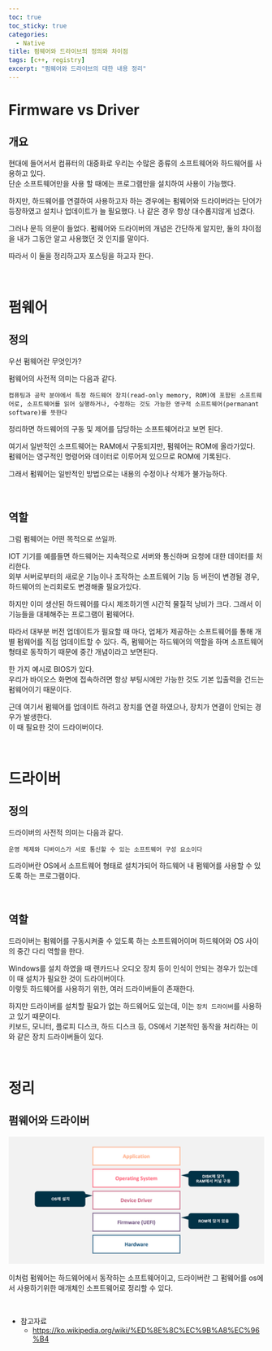 ```yaml
---
toc: true
toc_sticky: true
categories:
  - Native
title: 펌웨어와 드라이브의 정의와 차이점
tags: [c++, registry]
excerpt: "펌웨어와 드라이브의 대한 내용 정리"
---
```


# Firmware vs Driver

## 개요

현대에 들어서서 컴퓨터의 대중화로 우리는 수많은 종류의 소프트웨어와 하드웨어를 사용하고 있다.  
단순 소프트웨어만을 사용 할 때에는 프로그램만을 설치하여 사용이 가능했다. 

하지만, 하드웨어를 연결하여 사용하고자 하는 경우에는 펌웨어와 드라이버라는 단어가 등장하였고 설치나 업데이트가 늘 필요했다. 나 같은 경우 항상 대수롭지않게 넘겼다.

그러나 문득 의문이 들었다. 펌웨어와 드라이버의 개념은 간단하게 알지만, 둘의 차이점을 내가 그동안 알고 사용했던 것 인지를 말이다.

따라서 이 둘을 정리하고자 포스팅을 하고자 한다.

<br>

# 펌웨어

## 정의

우선 펌웨어란 무엇인가?

펌웨어의 사전적 의미는 다음과 같다.

    컴퓨팅과 공학 분야에서 특정 하드웨어 장치(read-only memory, ROM)에 포함된 소프트웨어로, 소프트웨어를 읽어 실행하거나, 수정하는 것도 가능한 영구적 소프트웨어(permanant software)를 뜻한다

정리하면 하드웨어의 구동 및 제어를 담당하는 소프트웨어라고 보면 된다.

여기서 일반적인 소프트웨어는 RAM에서 구동되지만, 펌웨어는 ROM에 올라가있다.  
펌웨어는 영구적인 명령어와 데이터로 이루어져 있으므로 ROM에 기록된다.

그래서 펌웨어는 일반적인 방법으로는 내용의 수정이나 삭제가 불가능하다.

<br>

## 역할

그럼 펌웨어는 어떤 목적으로 쓰일까.

IOT 기기를 예를들면 하드웨어는 지속적으로 서버와 통신하며 요청에 대한 데이터를 처리한다.  
외부 서버로부터의 새로운 기능이나 조작하는 소프트웨어 기능 등 버전이 변경될 경우, 하드웨어의 논리회로도 변경해줄 필요가있다.  

하지만 이미 생산된 하드웨어를 다시 제조하기엔 시간적 물질적 낭비가 크다.
그래서 이 기능들을 대체해주는 프로그램이 펌웨어다.

따라서 대부분 버전 업데이트가 필요할 때 마다, 업체가 제공하는 소프트웨어를 통해 개별 펌웨어를 직접 업데이트할 수 있다. 
즉, 펌웨어는 하드웨어의 역할을 하며 소프트웨어 형태로 동작하기 때문에 중간 개념이라고 보면된다.

한 가지 예시로 BIOS가 있다.  
우리가 바이오스 화면에 접속하려면 항상 부팅시에만 가능한 것도 기본 입출력을 건드는 펌웨어이기 때문이다.

근데 여기서 펌웨어를 업데이트 하려고 장치를 연결 하였으나, 장치가 연결이 안되는 경우가 발생한다.  
이 때 필요한 것이 드라이버이다.

<br>

# 드라이버

## 정의

드라이버의 사전적 의미는 다음과 같다.

    운영 체제와 디바이스가 서로 통신할 수 있는 소프트웨어 구성 요소이다
    
드라이버란 OS에서 소프트웨어 형태로 설치가되어 하드웨어 내 펌웨어를 사용할 수 있도록 하는 프로그램이다.

<br>

## 역할

드라이버는 펌웨어를 구동시켜줄 수 있도록 하는 소프트웨어이며 하드웨어와 OS 사이의 중간 다리 역할을 한다.

Windows를 설치 하였을 때 랜카드나 오디오 장치 등이 인식이 안되는 경우가 있는데 이 때 설치가 필요한 것이 드라이버이다.  
이렇듯 하드웨어를 사용하기 위한, 여러 드라이버들이 존재한다.

하지만 드라이버를 설치할 필요가 없는 하드웨어도 있는데, 이는 ``장치 드라이버``를 사용하고 있기 때문이다.  
키보드, 모니터, 플로피 디스크, 하드 디스크 등, OS에서 기본적인 동작을 처리하는 이와 같은 장치 드라이버들이 있다.

<br>

# 정리

## 펌웨어와 드라이버

![img](/assets/images//231005.png)

이처럼 펌웨어는 하드웨어에서 동작하는 소프트웨어이고, 드라이버란 그 펌웨어를 os에서 사용하기위한 매개체인 소프트웨어로 정리할 수 있다.

<br>

- 참고자료
    - https://ko.wikipedia.org/wiki/%ED%8E%8C%EC%9B%A8%EC%96%B4

	